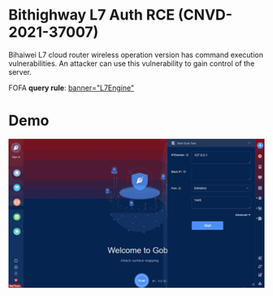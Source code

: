 # Bithighway L7 Auth RCE (CNVD-2021-37007)

Bihaiwei L7 cloud router wireless operation version has command execution vulnerabilities. An attacker can use this vulnerability to gain control of the server.

FOFA **query rule**: [banner="L7Engine"](https://fofa.so/result?qbase64=YmFubmVyPSJMN0VuZ2luZSI%3D)

# Demo

![Bithighway_L7_Auth_RCE_CNVD_2021_37007](Bithighway_L7_Auth_RCE_CNVD_2021_37007.gif)
